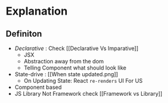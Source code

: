 # Explanation

## Definiton

- _Declarative_ : Check [[Declarative Vs Imparative]]
    - JSX
    - Abstraction away from the dom
    - Telling Component what should look like
- State-drive : [[When state updated.png]]
    - On Updating State: React `re-renders` UI For US
- Component based
- JS Library  Not Framework check [[Framework vs Library]]
